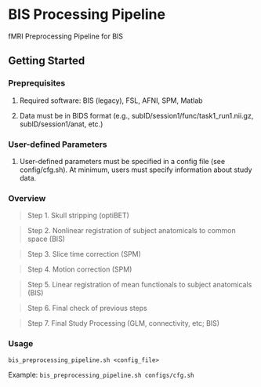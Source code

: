 # BIS Processing Pipeline
fMRI Preprocessing Pipeline for BIS

## Getting Started

### Preprequisites
1. Required software: BIS (legacy), FSL, AFNI, SPM, Matlab

2. Data must be in BIDS format (e.g., subID/session1/func/task1\_run1.nii.gz, subID/session1/anat, etc.)


### User-defined Parameters

1. User-defined parameters must be specified in a config file (see config/cfg.sh). At minimum, users must specify information about study data.

### Overview

> Step 1. Skull stripping (optiBET)

> Step 2. Nonlinear registration of subject anatomicals to common space (BIS)

> Step 3. Slice time correction (SPM)

> Step 4. Motion correction (SPM)

> Step 5. Linear registration of mean functionals to subject anatomicals (BIS)

> Step 6. Final check of previous steps

> Step 7. Final Study Processing (GLM, connectivity, etc; BIS) 

### Usage
`bis_preprocessing_pipeline.sh <config_file>`

Example: `bis_preprocessing_pipeline.sh configs/cfg.sh`


